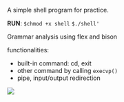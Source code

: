 A simple shell program for practice.



**RUN**: 
    `$chmod +x shell`
    `$./shell'`



Grammar analysis using flex and bison



functionalities:

- built-in command: cd, exit
- other command by calling `execvp()`
- pipe, input/output redirection




![](\.media\image.png)
